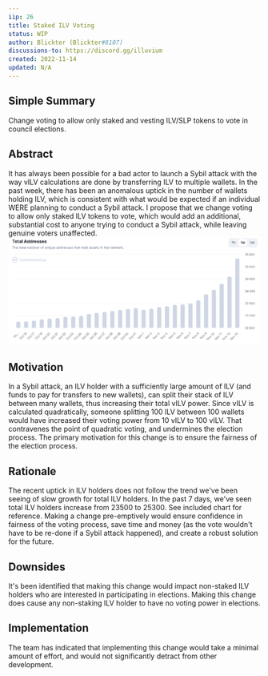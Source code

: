 ```yaml
---
iip: 26
title: Staked ILV Voting
status: WIP
author: Blickter (Blickter#8107)
discussions-to: https://discord.gg/illuvium
created: 2022-11-14
updated: N/A
---
```


## Simple Summary
Change voting to allow only staked and vesting ILV/SLP tokens to vote in council elections.

## Abstract
It has always been possible for a bad actor to launch a Sybil attack with the way vILV calculations are done by transferring ILV to multiple wallets. 
In the past week, there has been an anomalous uptick in the number of wallets holding ILV, which is consistent with what would be expected if an individual WERE planning to conduct a Sybil attack. 
I propose that we change voting to allow only staked ILV tokens to vote, which would add an additional, substantial cost to anyone trying to conduct a Sybil attack, while leaving genuine voters unaffected.
![Holders](../assets/iip-26/holder-chart.png)

## Motivation
In a Sybil attack, an ILV holder with a sufficiently large amount of ILV (and funds to pay for transfers to new wallets), can split their stack of ILV between many wallets, thus increasing their total vILV power. 
Since vILV is calculated quadratically, someone splitting 100 ILV between 100 wallets would have increased their voting power from 10 vILV to 100 vILV. 
That contravenes the point of quadratic voting, and undermines the election process. The primary motivation for this change is to ensure the fairness of the election process.

## Rationale
The recent uptick in ILV holders does not follow the trend we've been seeing of slow growth for total ILV holders. In the past 7 days, we've seen total ILV holders increase from 23500 to 25300. See included chart for reference. 
Making a change pre-emptively would ensure confidence in fairness of the voting process, save time and money (as the vote wouldn't have to be re-done if a Sybil attack happened), and create a robust solution for the future.

## Downsides
It's been identified that making this change would impact non-staked ILV holders who are interested in participating in elections. Making this change does cause any non-staking ILV holder to have no voting power in elections.

## Implementation
The team has indicated that implementing this change would take a minimal amount of effort, and would not significantly detract from other development.
